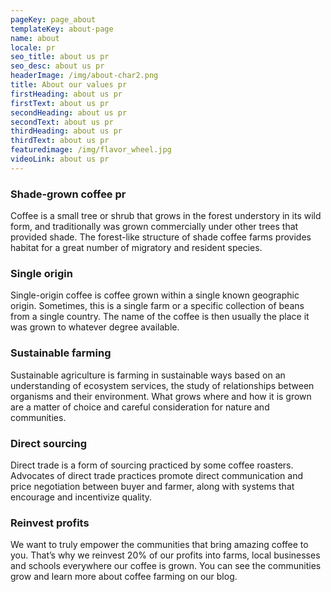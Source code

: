 ```yaml
---
pageKey: page_about
templateKey: about-page
name: about
locale: pr
seo_title: about us pr
seo_desc: about us pr
headerImage: /img/about-char2.png
title: About our values pr
firstHeading: about us pr
firstText: about us pr
secondHeading: about us pr
secondText: about us pr
thirdHeading: about us pr
thirdText: about us pr
featuredimage: /img/flavor_wheel.jpg
videoLink: about us pr
---
```


### Shade-grown coffee pr

Coffee is a small tree or shrub that grows in the forest understory in its wild form, and traditionally was grown commercially under other trees that provided shade. The forest-like structure of shade coffee farms provides habitat for a great number of migratory and resident species.

### Single origin

Single-origin coffee is coffee grown within a single known geographic origin. Sometimes, this is a single farm or a specific collection of beans from a single country. The name of the coffee is then usually the place it was grown to whatever degree available.

### Sustainable farming

Sustainable agriculture is farming in sustainable ways based on an understanding of ecosystem services, the study of relationships between organisms and their environment. What grows where and how it is grown are a matter of choice and careful consideration for nature and communities.

### Direct sourcing

Direct trade is a form of sourcing practiced by some coffee roasters. Advocates of direct trade practices promote direct communication and price negotiation between buyer and farmer, along with systems that encourage and incentivize quality.

### Reinvest profits

We want to truly empower the communities that bring amazing coffee to you. That’s why we reinvest 20% of our profits into farms, local businesses and schools everywhere our coffee is grown. You can see the communities grow and learn more about coffee farming on our blog.

